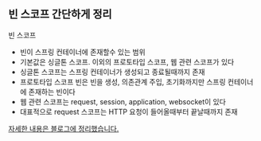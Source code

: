 ## 빈 스코프 간단하게 정리

빈 스코프

- 빈이 스프링 컨테이너에 존재할수 있는 범위
- 기본값은 싱글톤 스코프. 이외의 프로토타입 스코프, 웹 관련 스코프가 있다
- 싱글톤 스코프는 스프링 컨테이너가 생성되고 종료될때까지 존재
- 프로토타입 스코프 빈은 빈을 생성, 의존관계 주입, 초기화까지만 스프링 컨테이너에 존재하는 빈이다
- 웹 관련 스코프는 request, session, application, websocket이 있다
- 대표적으로 request 스코프는 HTTP 요청이 들어올때부터 끝날때까지 존재

[자세한 내용은 블로그에 정리했습니다.](https://hsh519.tistory.com/45)
